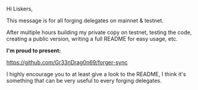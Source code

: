 Hi Liskers,

This message is for all forging delegates on mainnet & testnet.

After multiple hours building my private copy on testnet, testing the code, creating a public version, writing a full README for easy usage, etc.

**I'm proud to present:**

https://github.com/Gr33nDrag0n69/forger-sync

I highly encourage you to at least give a look to the README, I think it's something that can be very useful to every forging delegates.
